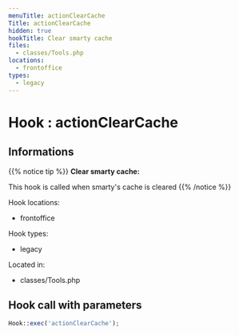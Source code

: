 ```yaml
---
menuTitle: actionClearCache
Title: actionClearCache
hidden: true
hookTitle: Clear smarty cache
files:
  - classes/Tools.php
locations:
  - frontoffice
types:
  - legacy
---
```


# Hook : actionClearCache

## Informations

{{% notice tip %}}
**Clear smarty cache:** 

This hook is called when smarty's cache is cleared
{{% /notice %}}

Hook locations: 
  - frontoffice

Hook types: 
  - legacy

Located in: 
  - classes/Tools.php

## Hook call with parameters

```php
Hook::exec('actionClearCache');
```